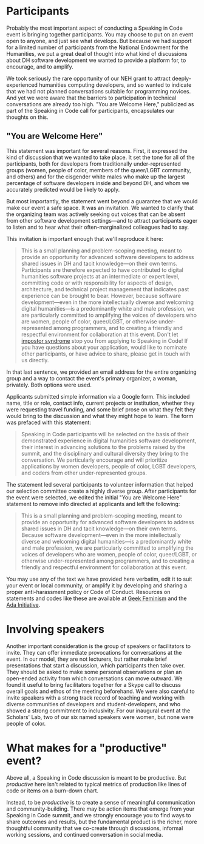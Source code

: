 # Participants

Probably the most important aspect of conducting a Speaking in Code event is
bringing together participants. You may choose to put on an event open to
anyone, and just see what develops. But because we had support for a limited
number of participants from the National Endowment for the Humanities, we put a
great deal of thought into what kind of discussions about DH software
development we wanted to provide a platform for, to encourage, and to amplify.

We took seriously the rare opportunity of our NEH grant to attract
deeply-experienced humanities computing developers, and so wanted to indicate
that we had not planned conversations suitable for programming novices. And yet
we were aware that the barriers to participation in technical conversations are
already too high. "You are Welcome Here," publicized as part of the Speaking in
Code call for participants, encapsulates our thoughts on this.

## "You are Welcome Here"

This statement was important for several reasons. First, it expressed the kind
of discussion that we wanted to take place. It set the tone for all of the
participants, both for developers from traditionally under-represented groups
(women, people of color, members of the queer/LGBT community, and others) and
for the cisgender white males who make up the largest percentage of software
developers inside and beyond DH, and whom we accurately predicted would be
likely to apply.

But most importantly, the statement went beyond a guarantee that we would make
our event a safe space. It was an invitation. We wanted to clarify that the
organizing team was actively seeking out voices that can be absent from other
software development settings—and to attract participants eager to listen and
to hear what their often-marginalized colleagues had to say.

This invitation is important enough that we'll reproduce it here:

> This is a small planning and problem-scoping meeting, meant to provide an
> opportunity for advanced software developers to address shared issues in DH
> and tacit knowledge&mdash;on their own terms. Participants are therefore
> expected to have contributed to digital humanities software projects at an
> intermediate or expert level, committing code or with responsibility for
> aspects of design, architecture, and technical project management that
> indicates past experience can be brought to bear. However, because software
> development—even in the more intellectually diverse and welcoming digital
> humanities—is a predominantly white and male profession, we are particularly
> committed to amplifying the voices of developers who are women, people of
> color, queer/LGBT, or otherwise under-represented among programmers, and to
> creating a friendly and respectful environment for collaboration at this
> event. Don't let [impostor
> syndrome](http://geekfeminism.wikia.com/wiki/Impostor_syndrome) stop you from
> applying to Speaking in Code! If you have questions about your application,
> would like to nominate other participants, or have advice to share, please
> get in touch with us directly.

In that last sentence, we provided an email address for the entire organizing
group and a way to contact the event's primary organizer, a woman, privately.
Both options were used.

Applicants submitted simple information via a Google form. This included name,
title or role, contact info, current projects or institution, whether they were
requesting travel funding, and some brief prose on what they felt they would
bring to the discussion and what they might hope to learn. The form was
prefaced with this statement:

> Speaking in Code participants will be selected on the basis of their
> demonstrated experience in digital humanities software development, their
> interest in advancing solutions to the problems raised by the summit, and the
> disciplinary and cultural diversity they bring to the conversation. We
> particularly encourage and will prioritize applications by women developers,
> people of color, LGBT developers, and coders from other under-represented
> groups.

The statement led several participants to volunteer information that helped our
selection committee create a highly diverse group. After participants for the
event were selected, we edited the initial "You are Welcome Here" statement to
remove info directed at applicants and left the following:

> This is a small planning and problem-scoping meeting, meant to provide an
> opportunity for advanced software developers to address shared issues in DH
> and tacit knowledge—on their own terms. Because software development—even in
> the more intellectually diverse and welcoming digital humanities—is a
> predominantly white and male profession, we are particularly committed to
> amplifying the voices of developers who are women, people of color,
> queer/LGBT, or otherwise under-represented among programmers, and to creating
> a friendly and respectful environment for collaboration at this event.

You may use any of the text we have provided here verbatim, edit it to suit
your event or local community, or amplify it by developing and sharing a proper
anti-harassment policy or Code of Conduct. Resources on statements and codes
like these are available at [Geek
Feminism](http://geekfeminism.wikia.com/wiki/Conference_anti-harassment) and
the [Ada
Initiative](https://adainitiative.org/2014/02/howto-design-a-code-of-conduct-for-your-community/).

# Involving speakers

Another important consideration is the group of speakers or facilitators to
invite. They can offer immediate provocations for conversations at the event.
In our model, they are not lecturers, but rather make brief presentations that
start a discussion, which participants then take over. They should be asked to
make some personal observations or plan an open-ended activity from which
conversations can move outward. We found it useful to bring facilitators
together for a Skype call to discuss overall goals and ethos of the meeting
beforehand. We were also careful to invite speakers with a strong track record
of teaching and working with diverse communities of developers and
student-developers, and who showed a strong commitment to inclusivity. For our
inaugural event at the Scholars' Lab, two of our six named speakers were women,
but none were people of color.

# What makes for a "productive" event?

Above all, a Speaking in Code discussion is meant to be productive. But
*productive* here isn't related to typical metrics of production like lines of
code or items on a burn-down chart.

Instead, to be *productive* is to create a sense of meaningful communication
and community-building. There may be action items that emerge from your
Speaking in Code summit, and we strongly encourage you to find ways to share
outcomes and results, but the fundamental product is the richer, more
thoughtful community that we co-create through discussions, informal working
sessions, and continued conversation in social media.

[welcome]: http://codespeak.scholarslab.org/#inclusivity


